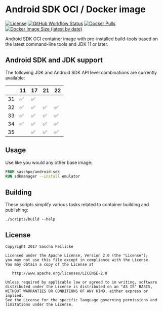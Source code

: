 # Android SDK OCI / Docker image

[![License](https://img.shields.io/github/license/saschpe/docker-android-sdk)](https://opensource.org/licenses/Apache-2.0)
[![GitHub Workflow Status](https://img.shields.io/github/actions/workflow/status/saschpe/docker-android-sdk/ci.yml?branch=main)](https://github.com/saschpe/docker-android-sdk/actions?query=branch%3Amain++)
[![Docker Pulls](https://img.shields.io/docker/pulls/saschpe/android-sdk)](https://hub.docker.com/r/saschpe/android-sdk)
[![Docker Image Size (latest by date)](https://img.shields.io/docker/image-size/saschpe/android-sdk)](https://hub.docker.com/r/saschpe/android-sdk)

Android SDK OCI container image with pre-installed build-tools based on the
latest
command-line tools and JDK 11 or later.

## Android SDK and JDK support

The following JDK and Android SDK API level combinations are currently
available:

|    | 11 | 17 | 21 | 22 |
|----|----|----|----|----|
| 31 | ✅  | ✅  |    |    |
| 32 | ✅  | ✅  | ✅  | ✅  |
| 33 | ✅  | ✅  | ✅  | ✅  |
| 34 | ✅  | ✅  | ✅  | ✅  |
| 35 |    | ✅  | ✅  | ✅  |

## Usage

Use like you would any other base image:

```Dockerfile
FROM saschpe/android-sdk
RUN sdkmanager --install emulator
```

## Building

These scripts simplify various tasks related to container building and
publishing:

```shell
./scripts/build --help
```

## License

    Copyright 2017 Sascha Peilicke

    Licensed under the Apache License, Version 2.0 (the "License");
    you may not use this file except in compliance with the License.
    You may obtain a copy of the License at

       http://www.apache.org/licenses/LICENSE-2.0

    Unless required by applicable law or agreed to in writing, software
    distributed under the License is distributed on an "AS IS" BASIS,
    WITHOUT WARRANTIES OR CONDITIONS OF ANY KIND, either express or implied.
    See the License for the specific language governing permissions and
    limitations under the License.
